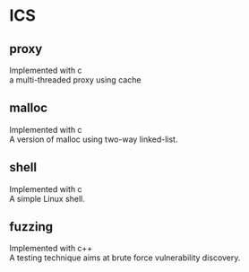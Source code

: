 # ICS
## proxy
Implemented with c  
a multi-threaded proxy using cache
## malloc
Implemented with c  
A version of malloc using two-way linked-list.
## shell
Implemented with c  
A simple Linux shell.
## fuzzing
Implemented with c++  
A testing technique aims at brute force vulnerability discovery.
